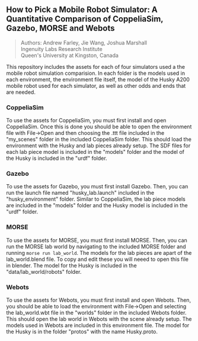 ## How to Pick a Mobile Robot Simulator:  A Quantitative Comparison of CoppeliaSim, Gazebo, MORSE and Webots

> Authors: Andrew Farley, Jie Wang, Joshua Marshall  
> Ingenuity Labs Research Institute  
> Queen's University at Kingston, Canada

This repository includes the assets for each of four simulators used a the mobile robot simulation comparision. In each folder is the models used in each environment, the environment file itself, the model of the Husky A200 mobile robot used for each simulator, as well as other odds and ends that are needed.

### CoppeliaSim
To use the assets for CoppeliaSim, you must first install and open CoppeliaSim. Once this is done you should be able to open the environment file with File->Open and then choosing the .ttt file included in the "my_scenes" folder in the included CoppeliaSim folder. This should load the environment with the Husky and lab pieces already setup. The SDF files for each lab piece model is included in the "models" folder and the model of the Husky is included in the "urdf" folder.

### Gazebo
To use the assets for Gazebo, you must first install Gazebo. Then, you can run the launch file named "husky_lab.launch" included in the "husky_environment" folder. Similar to CoppeliaSim, the lab piece models are included in the "models" folder and the Husky model is included in the "urdf" folder.

### MORSE
To use the assets for MORSE, you must first install MORSE. Then, you can run the MORSE lab world by navigating to the included MORSE folder and running `morse run lab_world`. The models for the lab pieces are apart of the lab_world.blend file. To copy and edit these you will neeed to open this file in blender. The model for the Husky is included in the "data/lab_world/robots" folder.

### Webots
To use the assets for Webots, you must first install and open Webots. Then, you should be able to load the environment with File->Open and selecting the lab_world.wbt file in the "worlds" folder in the included Webots folder. This should open the lab world in Webots with the scene already setup. The models used in Webots are included in this environment file. The model for the Husky is in the folder "protos" with the name Husky.proto.
